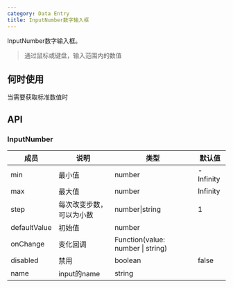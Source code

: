 ```yaml
---
category: Data Entry
title: InputNumber数字输入框
---
```


InputNumber数字输入框。

> 通过鼠标或键盘，输入范围内的数值

## 何时使用

当需要获取标准数值时

## API

### InputNumber

| 成员        | 说明           | 类型               | 默认值       |
|-------------|----------------|--------------------|--------------|
| min     | 最小值   | number | -Infinity        |
| max     | 最大值       | number      | Infinity           |
| step     | 每次改变步数，可以为小数  | number\|string      |  1      |
| defaultValue     | 初始值       | number      |            |
| onChange     | 变化回调       | Function(value: number \| string) |            |
| disabled     | 禁用       | boolean      |      false      |
| name     | input的name       | string      |            |
